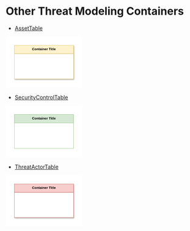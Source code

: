 # Other Threat Modeling Containers


- [AssetTable](./asset-table.md)  
<img src="./asset-table.png" width="200"/>

- [SecurityControlTable](./security-control-table.md)  
<img src="./security-control-table.png" width="200"/>

- [ThreatActorTable](./threat-actor-table.md)  
<img src="./threat-actor-table.png" width="200"/>
